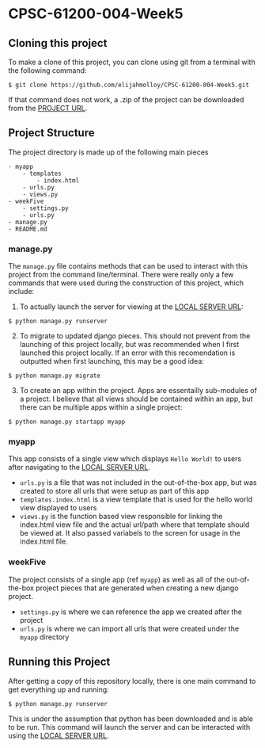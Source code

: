 # CPSC-61200-004-Week5

## Cloning this project
To make a clone of this project, you can clone using git from a terminal with the following command:
```
$ git clone https://github.com/elijahmolloy/CPSC-61200-004-Week5.git
```

If that command does not work, a .zip of the project can be downloaded from the [PROJECT URL](https://github.com/elijahmolloy/CPSC-61200-004-Week5).

## Project Structure

The project directory is made up of the following main pieces
```
- myapp
    - templates
        - index.html
    - urls.py
    - views.py
- weekFive
    - settings.py
    - urls.py
- manage.py
- README.md
```

### manage.py
The ```manage.py``` file contains methods that can be used to interact with this project from the command line/terminal. There were really only a few commands that were used during the construction of this project, which include:

1. To actually launch the server for viewing at the [LOCAL SERVER URL](http://127.0.0.1:8000/):
```
$ python manage.py runserver
```
2. To migrate to updated django pieces. This should not prevent from the launching of this project locally, but was recommended when I first launched this project locally. If an error with this recomendation is outputted when first launching, this may be a good idea:
```
$ python manage.py migrate
```
3. To create an app within the project. Apps are essentailly sub-modules of a project. I believe that all views should be contained within an app, but there can be multiple apps within a single project:
```
$ python manage.py startapp myapp
```

### myapp
This app consists of a single view which displays ```Hello World!``` to users after  navigating to the [LOCAL SERVER URL](http://127.0.0.1:8000/).
- ```urls.py``` is a file that was not included in the out-of-the-box app, but was created to store all urls that were setup as part of this app
- ```templates.index.html``` is a view template that is used for the hello world view displayed to users
- ```views.py``` is the function based view responsible for linking the index.html view file and the actual url/path where that template should be viewed at. It also passed variabels to the screen for usage in the index.html file.

### weekFive
The project consists of a single app (ref ```myapp```) as well as all of the out-of-the-box project pieces that are generated when creating a new django project. 
- ```settings.py``` is where we can reference the app we created after the project
- ```urls.py``` is where we can import all urls that were created under the ```myapp``` directory 

## Running this Project
After getting a copy of this repository locally, there is one main command to get everything up and running:

```
$ python manage.py runserver 
```

This is under the assumption that python has been downloaded and is able to be run. This command will launch the server and can be interacted with using the [LOCAL SERVER URL](http://127.0.0.1:8000/).
